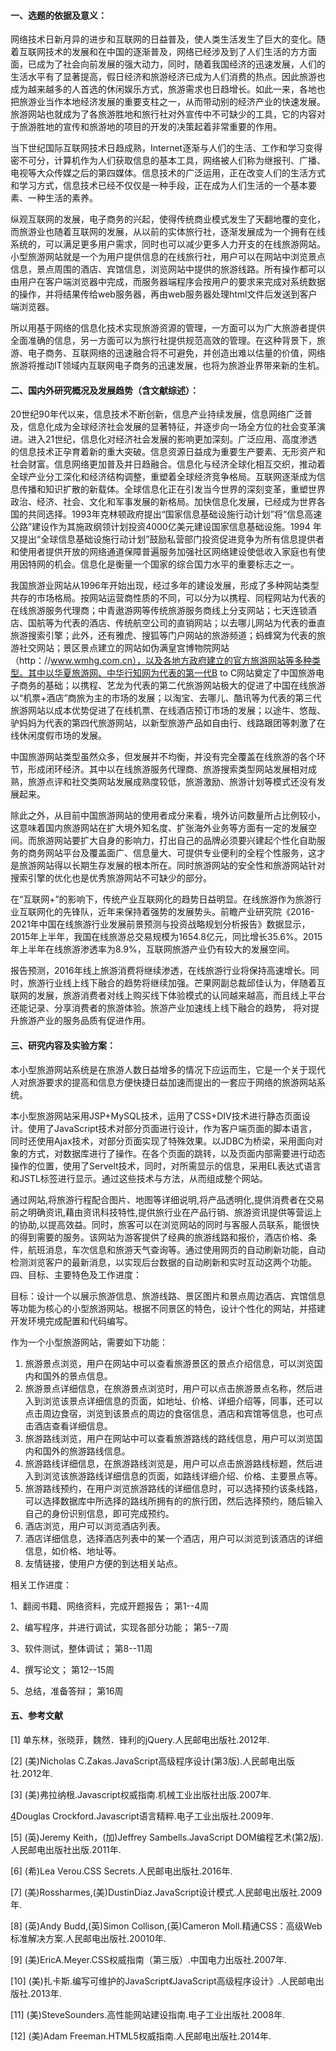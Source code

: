 #### 一、选题的依据及意义：

网络技术日新月异的进步和互联网的日益普及，使人类生活发生了巨大的变化。随着互联网技术的发展和在中国的逐渐普及，网络已经涉及到了人们生活的方方面面，已成为了社会向前发展的强大动力，同时，随着我国经济的迅速发展，人们的生活水平有了显著提高，假日经济和旅游经济已成为人们消费的热点。因此旅游也成为越来越多的人首选的休闲娱乐方式，旅游需求也日趋增长。如此一来，各地也把旅游业当作本地经济发展的重要支柱之一，从而带动别的经济产业的快速发展。旅游网站也就成为了各旅游胜地和旅行社对外宣传中不可缺少的工具，它的内容对于旅游胜地的宣传和旅游地的项目的开发的决策起着非常重要的作用。

当下世纪国际互联网技术日趋成熟，Internet逐渐与人们的生活、工作和学习变得密不可分，计算机作为人们获取信息的基本工具，网络被人们称为继报刊、广播、电视等大众传媒之后的第四媒体。信息技术的广泛运用，正在改变人们的生活方式和学习方式，信息技术已经不仅仅是一种手段，正在成为人们生活的一个基本要素、一种生活的素养。

纵观互联网的发展，电子商务的兴起，使得传统商业模式发生了天翻地覆的变化，而旅游业也随着互联网的发展，从以前的实体旅行社，逐渐发展成为一个拥有在线系统的，可以满足更多用户需求，同时也可以减少更多人力开支的在线旅游网站。小型旅游网站就是一个为用户提供信息的在线旅行社，用户可以在网站中浏览景点信息，景点周围的酒店、宾馆信息，浏览网站中提供的旅游线路。所有操作都可以由用户在客户端浏览器中完成，而服务器端程序会按用户的要求来完成对系统数据的操作，并将结果传给web服务器，再由web服务器处理html文件后发送到客户端浏览器。

所以用基于网络的信息化技术实现旅游资源的管理，一方面可以为广大旅游者提供全面准确的信息，另一方面可以为旅行社提供规范高效的管理。在这种背景下，旅游、电子商务、互联网络的迅速融合将不可避免，并创造出难以估量的价值，网络旅游将推动IT领域内互联网电子商务的迅速发展，也将为旅游业界带来新的生机。

#### 二、国内外研究概况及发展趋势（含文献综述）：

20世纪90年代以来，信息技术不断创新，信息产业持续发展，信息网络广泛普及，信息化成为全球经济社会发展的显著特征，并逐步向一场全方位的社会变革演进。进入21世纪，信息化对经济社会发展的影响更加深刻。广泛应用、高度渗透的信息技术正孕育着新的重大突破。信息资源日益成为重要生产要素、无形资产和社会财富。信息网络更加普及并日趋融合。信息化与经济全球化相互交织，推动着全球产业分工深化和经济结构调整，重塑着全球经济竞争格局。互联网逐渐成为信息传播和知识扩散的新载体。全球信息化正在引发当今世界的深刻变革，重塑世界政治、经济、社会、文化和军事发展的新格局。加快信息化发展，已经成为世界各国的共同选择。1993年克林顿政府提出“国家信息基础设施行动计划”将“信息高速公路”建设作为其施政纲领计划投资4000亿美元建设国家信息基础设施。1994
年又提出“全球信息基础设施行动计划”鼓励私营部门投资促进竞争为所有信息提供者和使用者提供开放的网络通道保障普遍服务加强社区网络建设使低收入家庭也有使用因特网的机会。信息化是衡量一个国家的综合国力水平的重要标志之一。

我国旅游业网站从1996年开始出现，经过多年的建设发展，形成了多种网站类型共存的市场格局。按网站运营商性质的不同，可以分为以携程、同程网站为代表的在线旅游服务代理商；中青遨游网等传统旅游服务商线上分支网站；七天连锁酒店、国航等为代表的酒店、传统航空公司的直销网站；以去哪儿网站为代表的垂直旅游搜索引擎；此外，还有雅虎、搜狐等门户网站的旅游频道；蚂蜂窝为代表的旅游社交网站；景区景点建立的网站如伪满皇宫博物院网站（http：//www.wmhg.com.cn），以及各地方政府建立的官方旅游网站等多种类型。其中以华夏旅游网、中华行知网为代表的第一代B
to
C网站奠定了中国旅游电子商务的基础；以携程、艺龙为代表的第二代旅游网站极大的促进了中国在线旅游以“机票+酒店”商旅为主的市场的发展；以淘宝、去哪儿、酷讯等为代表的第三代旅游网站以成本优势促进了在线机票、在线酒店预订市场的发展；以途牛、悠哉、驴妈妈为代表的第四代旅游网站，以新型旅游产品如自由行、线路跟团等刺激了在线休闲度假市场的发展。

中国旅游网站类型虽然众多，但发展并不均衡，并没有完全覆盖在线旅游的各个环节，形成闭环经济。其中以在线旅游服务代理商、旅游搜索类型网站发展相对成熟，旅游点评和社交类网站发展成熟度较低，旅游激励、旅游计划等模式还没有发展起来。

除此之外，从目前中国旅游网站的使用者成分来看，境外访问数量所占比例较小，这意味着国内旅游网站在扩大境外知名度、扩张海外业务等方面有一定的发展空间。而旅游网站要扩大自身的影响力，打出自己的品牌必须要兴建起个性化自助服务的商务网站平台及覆盖面广、信息量大、可提供专业便利的全程个性服务，这才是旅游网站得以长期生存发展的根本所在。同时旅游网站的安全性和旅游网站针对搜索引擎的优化也是优秀旅游网站不可缺少的部分。

在“互联网+”的影响下，传统产业互联网化的趋势日益明显。在线旅游作为旅游行业互联网化的先锋队，近年来保持着强势的发展势头。前瞻产业研究院《2016-2021年中国在线旅游行业发展前景预测与投资战略规划分析报告》数据显示，2015年上半年，我国在线旅游总交易规模为1654.8亿元，同比增长35.6%。2015年上半年在线旅游渗透率为8.9%，互联网旅游产业仍有较大的发展空间。

报告预测，2016年线上旅游消费将继续渗透，在线旅游行业将保持高速增长。同时，旅游行业线上线下融合的趋势将继续加强。芒果网副总裁邱佳认为，伴随着互联网的发展，旅游消费者对线上购买线下体验模式的认同越来越高，而且线上平台还能记录、分享消费者的旅游体验。旅游产业加速线上线下融合的趋势，
将对提升旅游产业的服务品质有促进作用。

#### 三、研究内容及实验方案：

本小型旅游网站系统是在旅游人数日益增多的情况下应运而生，它是一个关于现代人对旅游要求的提高和信息方便快捷日益加速而提出的一套应于网络的旅游网站系统。

本小型旅游网站采用JSP+MySQL技术，运用了CSS+DIV技术进行静态页面设计。使用了JavaScript技术对部分页面进行设计，作为客户端页面的脚本语言，同时还使用Ajax技术，对部分页面实现了特殊效果。以JDBC为桥梁，采用面向对象的方式，对数据库进行了操作。在各个页面的跳转，以及页面内部需要进行动态操作的位置，使用了Servelt技术，同时，对所需显示的信息，采用EL表达式语言和JSTL标签进行显示。通过这些技术与方法，从而组成整个网站。

通过网站,将旅游行程配合图片、地图等详细说明,将产品透明化,提供消费者在交易前之明确资讯,藉由资讯科技特性,提供旅行业在产品行销、旅游资讯提供等营运上的协助,以提高效益。同时，旅客可以在浏览网站的同时与客服人员联系，能很快的得到需要的服务。该网站为游客提供了经典的旅游线路和报价，酒店价格、条件，航班消息，车次信息和旅游天气查询等。通过使用网页的自动刷新功能，自动检测浏览客户的最新消息，以实现后台数据的自动刷新和实时互动这两个功能。  
四、目标、主要特色及工作进度：

目标：设计一个以展示旅游信息、旅游线路、景区图片和景点周边酒店、宾馆信息等功能为核心的小型旅游网站。根据不同景区的特色，设计个性化的网站，并搭建开发环境完成配置和代码编写。

作为一个小型旅游网站，需要如下功能：

  1. 旅游景点浏览，用户在网站中可以查看旅游景区的景点介绍信息，可以浏览国内和国外的景点信息。
  2. 旅游景点详细信息，在旅游景点浏览时，用户可以点击旅游景点名称，然后进入到浏览该景点详细信息的页面，如地址、价格、详细介绍等，同事，还可以点击周边食宿，浏览到该景点的周边的食宿信息，酒店和宾馆等信息，也可点击酒店查看详细信息。
  3. 旅游路线浏览，用户在网站中可以查看旅游路线的路线信息，用户可以浏览国内和国外的旅游路线信息。
  4. 旅游路线详细信息，在旅游路线浏览是，用户可以点击旅游路线标题，然后进入到浏览该旅游路线详细信息的页面，如路线详细介绍、价格、主要景点等。
  5. 旅游路线预约，在用户浏览旅游路线的详细信息时，可以选择预约该条线路，可以选择数据库中所选择的路线所拥有的的旅行团，然后选择预约，随后输入自己的身份识别信息，即可完成预约。
  6. 酒店浏览，用户可以浏览酒店列表。
  7. 酒店详细信息，选择酒店列表中的某一个酒店，用户可以浏览到该酒店的详细信息，如价格、地址等。
  8. 友情链接，使用户方便的到达相关站点。

相关工作进度：

1、翻阅书籍、网络资料，完成开题报告； 第1--4周

2、编写程序，并进行调试，实现各部分功能； 第5--7周

3、软件测试，整体调试； 第8--11周

4、撰写论文； 第12--15周

5、总结，准备答辩； 第16周

#### 五、参考文献

[1] 单东林，张晓菲，魏然．锋利的jQuery.人民邮电出版社.2012年.

[2] (美)Nicholas C.Zakas.JavaScript高级程序设计(第3版).人民邮电出版社.2012年.

[3] (美)弗拉纳根.Javascript权威指南.机械工业出版社出版.2007年.

[4](美)Douglas Crockford.Javascript语言精粹.电子工业出版社.2009年.

[5] (英)Jeremy Keith，(加)Jeffrey Sambells.JavaScript
DOM编程艺术(第2版).人民邮电出版社出版.2011年.

[6] (希)Lea Verou.CSS Secrets.人民邮电出版社.2016年.

[7] (美)Rossharmes,(美)DustinDiaz.JavaScript设计模式.人民邮电出版社.2009年.

[8] (英)Andy Budd,(英)Simon Collison,(英)Cameron
Moll.精通CSS：高级Web标准解决方案.人民邮电出版社.20010年.

[9] (美)EricA.Meyer.CSS权威指南（第三版）.中国电力出版社.2007年.

[10] (美)扎卡斯.编写可维护的JavaScript《JavaScript高级程序设计》.人民邮电出版社.2013年.

[11] (美)SteveSounders.高性能网站建设指南.电子工业出版社.2008年.

[12] (美)Adam Freeman.HTML5权威指南.人民邮电出版社.2014年.

